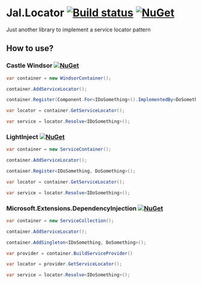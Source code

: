 # Jal.Locator [![Build status](https://ci.appveyor.com/api/projects/status/9iysp7cav79otj2n?svg=true)](https://ci.appveyor.com/project/raulnq/jal-locator) [![NuGet](https://img.shields.io/nuget/v/Jal.Locator.svg)](https://www.nuget.org/packages/Jal.Locator) 
Just another library to implement a service locator pattern

## How to use?

### Castle Windsor [![NuGet](https://img.shields.io/nuget/v/Jal.Locator.CastleWindsor.svg)](https://www.nuget.org/packages/Jal.Locator.CastleWindsor)
```csharp
var container = new WindsorContainer();

container.AddServiceLocator();

container.Register(Component.For<IDoSomething>().ImplementedBy<DoSomething>());

var locator = container.GetServiceLocator();

var service = locator.Resolve<IDoSomething>();
```
### LightInject [![NuGet](https://img.shields.io/nuget/v/Jal.Locator.LightInject.svg)](https://www.nuget.org/packages/Jal.Locator.LightInject)

```csharp
var container = new ServiceContainer();

container.AddServiceLocator();

container.Register<IDoSomething, DoSomething>();

var locator = container.GetServiceLocator();

var service = locator.Resolve<IDoSomething>();
```
### Microsoft.Extensions.DependencyInjection [![NuGet](https://img.shields.io/nuget/v/Jal.Locator.Microsoft.Extensions.DependencyInjection.svg)](https://www.nuget.org/packages/Jal.Locator.Microsoft.Extensions.DependencyInjection)
```csharp
var container = new ServiceCollection();

container.AddServiceLocator();

container.AddSingleton<IDoSomething, DoSomething>();

var provider = container.BuildServiceProvider()

var locator = provider.GetServiceLocator();

var service = locator.Resolve<IDoSomething>();
```
